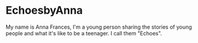 # EchoesbyAnna
My name is Anna Frances, I'm a young person sharing the stories of young people and what it's like to be a teenager. I call them "Echoes". 
